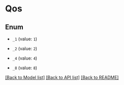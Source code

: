 # Qos

## Enum


* `_1` (value: `1`)

* `_2` (value: `2`)

* `_4` (value: `4`)

* `_8` (value: `8`)


[[Back to Model list]](../README.md#documentation-for-models) [[Back to API list]](../README.md#documentation-for-api-endpoints) [[Back to README]](../README.md)


